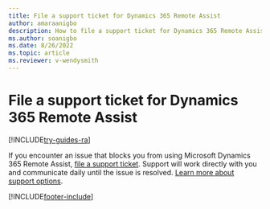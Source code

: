 ```yaml
---
title: File a support ticket for Dynamics 365 Remote Assist 
author: amaraanigbo
description: How to file a support ticket for Dynamics 365 Remote Assist
ms.author: soanigbo
ms.date: 8/26/2022
ms.topic: article
ms.reviewer: v-wendysmith
---
```


# File a support ticket for Dynamics 365 Remote Assist 

[!INCLUDE[try-guides-ra](../includes/try-guides-ra.md)]

If you encounter an issue that blocks you from using Microsoft Dynamics 365 Remote Assist, [file a support ticket](https://support.microsoft.com/hololens). Support will work directly with you and communicate daily until the issue is resolved. [Learn more about support options](/dynamics365/get-started/support/).


[!INCLUDE[footer-include](../includes/footer-banner.md)]
